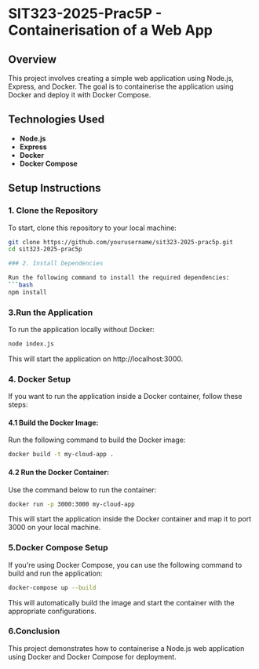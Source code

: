 # SIT323-2025-Prac5P - Containerisation of a Web App

## Overview

This project involves creating a simple web application using Node.js, Express, and Docker. The goal is to containerise the application using Docker and deploy it with Docker Compose.

## Technologies Used

- **Node.js**
- **Express**
- **Docker**
- **Docker Compose**

## Setup Instructions

### 1. Clone the Repository

To start, clone this repository to your local machine:

```bash
git clone https://github.com/yourusername/sit323-2025-prac5p.git
cd sit323-2025-prac5p

### 2. Install Dependencies

Run the following command to install the required dependencies:
```bash
npm install
```
### 3.Run the Application

To run the application locally without Docker:
```bash
node index.js
```
This will start the application on http://localhost:3000.

### 4. Docker Setup

If you want to run the application inside a Docker container, follow these steps:

#### 4.1 Build the Docker Image:

Run the following command to build the Docker image:
     
````bash
docker build -t my-cloud-app .
````
#### 4.2 Run the Docker Container:

Use the command below to run the container:

````bash
docker run -p 3000:3000 my-cloud-app
````
This will start the application inside the Docker container and map it to port 3000 on your local machine.

### 5.Docker Compose Setup
If you're using Docker Compose, you can use the following command to build and run the application:

```bash
docker-compose up --build
```
This will automatically build the image and start the container with the appropriate configurations.

### 6.Conclusion
This project demonstrates how to containerise a Node.js web application using Docker and Docker Compose for deployment.







